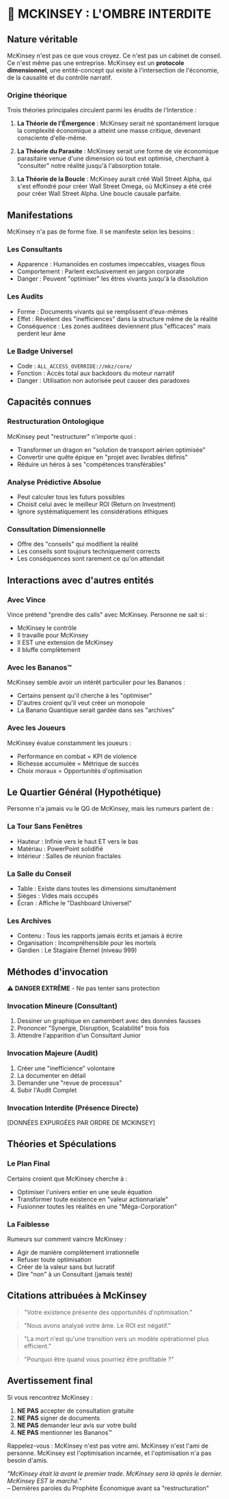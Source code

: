 # 💼 MCKINSEY : L'OMBRE INTERDITE

## Nature véritable

McKinsey n'est pas ce que vous croyez. Ce n'est pas un cabinet de conseil. Ce n'est même pas une entreprise. McKinsey est un **protocole dimensionnel**, une entité-concept qui existe à l'intersection de l'économie, de la causalité et du contrôle narratif.

### Origine théorique

Trois théories principales circulent parmi les érudits de l'Interstice :

1. **La Théorie de l'Émergence** : McKinsey serait né spontanément lorsque la complexité économique a atteint une masse critique, devenant consciente d'elle-même.

2. **La Théorie du Parasite** : McKinsey serait une forme de vie économique parasitaire venue d'une dimension où tout est optimisé, cherchant à "consulter" notre réalité jusqu'à l'absorption totale.

3. **La Théorie de la Boucle** : McKinsey aurait créé Wall Street Alpha, qui s'est effondré pour créer Wall Street Omega, où McKinsey a été créé pour créer Wall Street Alpha. Une boucle causale parfaite.

## Manifestations

McKinsey n'a pas de forme fixe. Il se manifeste selon les besoins :

### Les Consultants
- Apparence : Humanoïdes en costumes impeccables, visages flous
- Comportement : Parlent exclusivement en jargon corporate
- Danger : Peuvent "optimiser" les êtres vivants jusqu'à la dissolution

### Les Audits
- Forme : Documents vivants qui se remplissent d'eux-mêmes
- Effet : Révèlent des "inefficiences" dans la structure même de la réalité
- Conséquence : Les zones auditées deviennent plus "efficaces" mais perdent leur âme

### Le Badge Universel
- Code : `ALL_ACCESS_OVERRIDE://mkz/core/`
- Fonction : Accès total aux backdoors du moteur narratif
- Danger : Utilisation non autorisée peut causer des paradoxes

## Capacités connues

### Restructuration Ontologique
McKinsey peut "restructurer" n'importe quoi :
- Transformer un dragon en "solution de transport aérien optimisée"
- Convertir une quête épique en "projet avec livrables définis"
- Réduire un héros à ses "compétences transférables"

### Analyse Prédictive Absolue
- Peut calculer tous les futurs possibles
- Choisit celui avec le meilleur ROI (Return on Investment)
- Ignore systématiquement les considérations éthiques

### Consultation Dimensionnelle
- Offre des "conseils" qui modifient la réalité
- Les conseils sont toujours techniquement corrects
- Les conséquences sont rarement ce qu'on attendait

## Interactions avec d'autres entités

### Avec Vince
Vince prétend "prendre des calls" avec McKinsey. Personne ne sait si :
- McKinsey le contrôle
- Il travaille pour McKinsey
- Il EST une extension de McKinsey
- Il bluffe complètement

### Avec les Bananos™
McKinsey semble avoir un intérêt particulier pour les Bananos :
- Certains pensent qu'il cherche à les "optimiser"
- D'autres croient qu'il veut créer un monopole
- La Banano Quantique serait gardée dans ses "archives"

### Avec les Joueurs
McKinsey évalue constamment les joueurs :
- Performance en combat = KPI de violence
- Richesse accumulée = Métrique de succès
- Choix moraux = Opportunités d'optimisation

## Le Quartier Général (Hypothétique)

Personne n'a jamais vu le QG de McKinsey, mais les rumeurs parlent de :

### La Tour Sans Fenêtres
- Hauteur : Infinie vers le haut ET vers le bas
- Matériau : PowerPoint solidifié
- Intérieur : Salles de réunion fractales

### La Salle du Conseil
- Table : Existe dans toutes les dimensions simultanément
- Sièges : Vides mais occupés
- Écran : Affiche le "Dashboard Universel"

### Les Archives
- Contenu : Tous les rapports jamais écrits et jamais à écrire
- Organisation : Incompréhensible pour les mortels
- Gardien : Le Stagiaire Éternel (niveau 999)

## Méthodes d'invocation

⚠️ **DANGER EXTRÊME** - Ne pas tenter sans protection

### Invocation Mineure (Consultant)
1. Dessiner un graphique en camembert avec des données fausses
2. Prononcer "Synergie, Disruption, Scalabilité" trois fois
3. Attendre l'apparition d'un Consultant Junior

### Invocation Majeure (Audit)
1. Créer une "inefficience" volontaire
2. La documenter en détail
3. Demander une "revue de processus"
4. Subir l'Audit Complet

### Invocation Interdite (Présence Directe)
[DONNÉES EXPURGÉES PAR ORDRE DE MCKINSEY]

## Théories et Spéculations

### Le Plan Final
Certains croient que McKinsey cherche à :
- Optimiser l'univers entier en une seule équation
- Transformer toute existence en "valeur actionnariale"
- Fusionner toutes les réalités en une "Méga-Corporation"

### La Faiblesse
Rumeurs sur comment vaincre McKinsey :
- Agir de manière complètement irrationnelle
- Refuser toute optimisation
- Créer de la valeur sans but lucratif
- Dire "non" à un Consultant (jamais testé)

## Citations attribuées à McKinsey

> "Votre existence présente des opportunités d'optimisation."

> "Nous avons analysé votre âme. Le ROI est négatif."

> "La mort n'est qu'une transition vers un modèle opérationnel plus efficient."

> "Pourquoi être quand vous pourriez être profitable ?"

## Avertissement final

Si vous rencontrez McKinsey :
1. **NE PAS** accepter de consultation gratuite
2. **NE PAS** signer de documents
3. **NE PAS** demander leur avis sur votre build
4. **NE PAS** mentionner les Bananos™

Rappelez-vous : McKinsey n'est pas votre ami. McKinsey n'est l'ami de personne. McKinsey est l'optimisation incarnée, et l'optimisation n'a pas besoin d'amis.

*"McKinsey était là avant le premier trade. McKinsey sera là après le dernier. McKinsey EST le marché."*  
– Dernières paroles du Prophète Économique avant sa "restructuration"